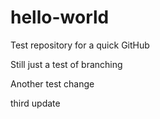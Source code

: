 # hello-world
Test repository for a quick GitHub

Still just a test of branching

Another test change

third update
